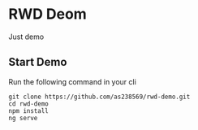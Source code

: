 RWD Deom
========================================
Just demo

Start Demo
--------------
Run the following command in your cli

```
git clone https://github.com/as238569/rwd-demo.git
cd rwd-demo
npm install
ng serve
```
